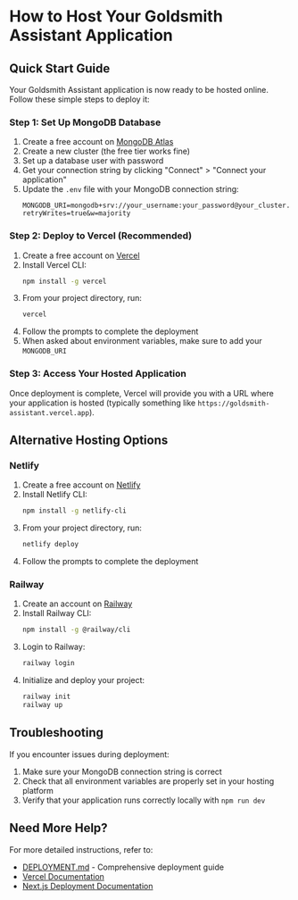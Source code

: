 # How to Host Your Goldsmith Assistant Application

## Quick Start Guide

Your Goldsmith Assistant application is now ready to be hosted online. Follow these simple steps to deploy it:

### Step 1: Set Up MongoDB Database

1. Create a free account on [MongoDB Atlas](https://www.mongodb.com/cloud/atlas/register)
2. Create a new cluster (the free tier works fine)
3. Set up a database user with password
4. Get your connection string by clicking "Connect" > "Connect your application"
5. Update the `.env` file with your MongoDB connection string:
   ```
   MONGODB_URI=mongodb+srv://your_username:your_password@your_cluster.mongodb.net/goldsmith?retryWrites=true&w=majority
   ```

### Step 2: Deploy to Vercel (Recommended)

1. Create a free account on [Vercel](https://vercel.com/signup)
2. Install Vercel CLI:
   ```bash
   npm install -g vercel
   ```
3. From your project directory, run:
   ```bash
   vercel
   ```
4. Follow the prompts to complete the deployment
5. When asked about environment variables, make sure to add your `MONGODB_URI`

### Step 3: Access Your Hosted Application

Once deployment is complete, Vercel will provide you with a URL where your application is hosted (typically something like `https://goldsmith-assistant.vercel.app`).

## Alternative Hosting Options

### Netlify

1. Create a free account on [Netlify](https://app.netlify.com/signup)
2. Install Netlify CLI:
   ```bash
   npm install -g netlify-cli
   ```
3. From your project directory, run:
   ```bash
   netlify deploy
   ```
4. Follow the prompts to complete the deployment

### Railway

1. Create an account on [Railway](https://railway.app/)
2. Install Railway CLI:
   ```bash
   npm install -g @railway/cli
   ```
3. Login to Railway:
   ```bash
   railway login
   ```
4. Initialize and deploy your project:
   ```bash
   railway init
   railway up
   ```

## Troubleshooting

If you encounter issues during deployment:

1. Make sure your MongoDB connection string is correct
2. Check that all environment variables are properly set in your hosting platform
3. Verify that your application runs correctly locally with `npm run dev`

## Need More Help?

For more detailed instructions, refer to:
- [DEPLOYMENT.md](./DEPLOYMENT.md) - Comprehensive deployment guide
- [Vercel Documentation](https://vercel.com/docs)
- [Next.js Deployment Documentation](https://nextjs.org/docs/deployment)